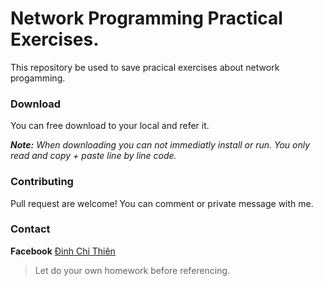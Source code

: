 # Network Programming Practical Exercises.
This repository be used to save pracical exercises about network progamming.
### Download
You can free download to your local and refer it.

***Note:***
*When downloading you can not immediatly install or run. You only read and copy + paste line by line code.*
### Contributing
Pull request are welcome!
You can comment or private message with me.
### Contact
**Facebook** [Đinh Chí Thiên](https://www.facebook.com/thuhoachithien)

>Let do your own homework before referencing.
